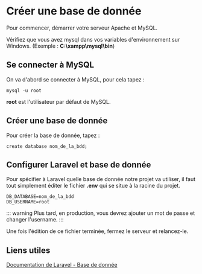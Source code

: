 # Créer une base de donnée

Pour commencer, démarrer votre serveur Apache et MySQL.

Vérifiez que vous avez mysql dans vos variables d'environnement sur Windows. (Exemple : **C:\xampp\mysql\bin**)

## Se connecter à MySQL

On va d'abord se connecter à MySQL, pour cela tapez :

```
mysql -u root
```

**root** est l'utilisateur par défaut de MySQL.

## Créer une base de donnée

Pour créer la base de donnée, tapez :

```
create database nom_de_la_bdd;
```

## Configurer Laravel et base de donnée

Pour spécifier à Laravel quelle base de donnée notre projet va utiliser, il faut tout simplement éditer le fichier **.env** qui se situe à la racine du projet.

```
DB_DATABASE=nom_de_la_bdd
DB_USERNAME=root
```

::: warning
Plus tard, en production, vous devrez ajouter un mot de passe et changer l'username.
:::

Une fois l'édition de ce fichier terminée, fermez le serveur et relancez-le.

## Liens utiles

[Documentation de Laravel - Base de donnée](https://laravel.com/docs/8.x/database)

